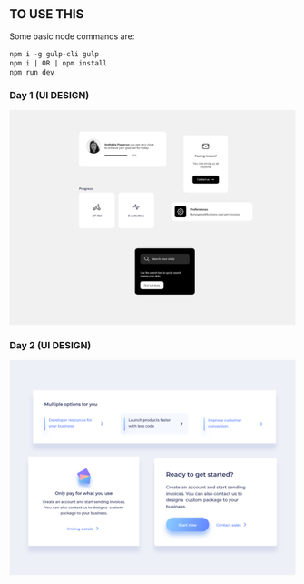 &nbsp;
## TO USE THIS

  Some basic node commands are:
  ```
  npm i -g gulp-cli gulp
  npm i | OR | npm install
  npm run dev
  ```

### Day 1 (UI DESIGN)

![Day 1 IMAGE](day1.png)

### Day 2 (UI DESIGN)

![Day 2 IMAGE](day2.png)
